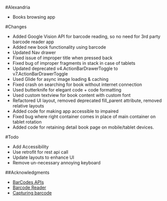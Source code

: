#Alexandria
- Books browsing app


#Changes
- Added Google Vision API for barcode reading, so no need for 3rd party barcode reader app
- Added new book functionality using barcode
- Updated Nav drawer
- Fixed issue of improper title when pressed back
- Fixed bug of improper fragments in stack in case of tablets
- Updated deprecated v4.ActionBarDrawerToggle to v7.ActionBarDrawerToggle
- Used Glide for async image loading & caching
- Fixed crash on searching for book without internet connection
- Used butterknife for elegant code + code formatting
- Used custom textview for book content with custom font
- Refactored UI layout, removed deprecated fill_parent attribute, removed relative layouts
- Added code for making app accessible to impaired
- Fixed bug where right container comes in place of main container on tablet rotation
- Added code for retaining detail book page on mobile/tablet devices.

#Todo
- Add Accessibility
- Use retrofit for rest api call
- Update layouts to enhance UI
- Remove un-necessary annoying keyboard

##Acknowledgments
- [BarCodes APIs](https://search-codelabs.appspot.com/codelabs/bar-codes)
- [Barcode Reader](https://github.com/googlesamples/android-vision/tree/master/visionSamples/barcode-reader)
- [Capturing barcode](http://stackoverflow.com/questions/32021193/how-to-capture-barcode-values-using-the-new-barcode-api-in-google-play-services)
